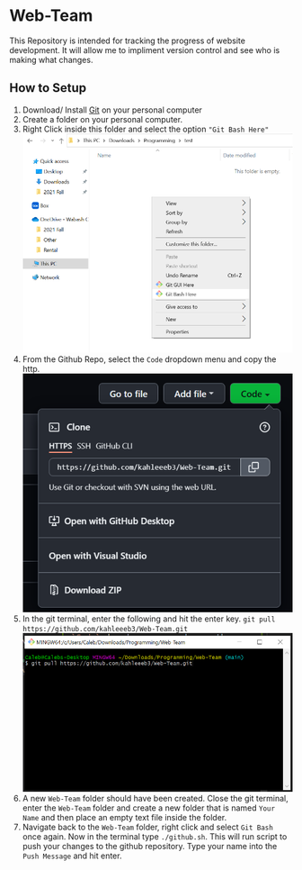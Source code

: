 # Web-Team
This Repository is intended for tracking the progress of website development. It will allow me to impliment version control and see who is making what changes.
## How to Setup
1. Download/ Install [Git](https://git-scm.com/downloads) on your personal computer
2. Create a folder on your personal computer.
3. Right Click inside this folder and select the option `"Git Bash Here"` ![](/setup/image01.png)
4. From the Github Repo, select the `Code` dropdown menu and copy the http. ![](/setup/image02.png)
5. In the git terminal, enter the following and hit the enter key.
` git pull https://github.com/kahleeeb3/Web-Team.git `
![](/setup/image03.png)
6. A new `Web-Team` folder should have been created. Close the git terminal, enter the `Web-Team` folder and create a new folder that is named `Your Name` and then place an empty text file inside the folder.
7. Navigate back to the `Web-Team` folder, right click and select `Git Bash` once again. Now in the terminal type `./github.sh`. This will run script to push your changes to the github repository. Type your name into the `Push Message` and hit enter.
 